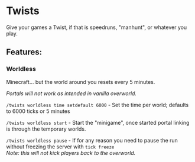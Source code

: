 # Twists


Give your games a Twist, if that is speedruns, "manhunt", or whatever you play.

## Features:

### Worldless
Minecraft... but the world around you resets every 5 minutes.

*Portals will not work as intended in vanilla overworld.*

`/twists worldless time setdefault 6000` - Set the time per world; defaults to 6000 ticks or 5 minutes

`/twists worldless start` - Start the "minigame", once started portal linking is through the temporary worlds.

`/twists worldless pause` - If for any reason you need to pause the run without freezing the server with `tick freeze`
<br> 
*Note: this will not kick players back to the overworld.*

